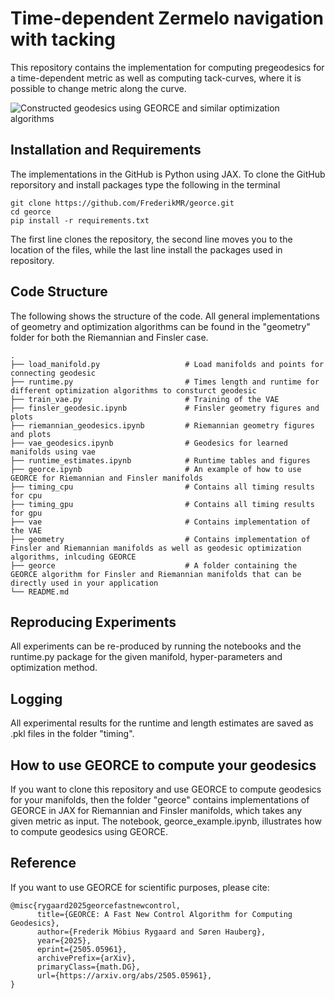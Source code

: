 # Time-dependent Zermelo navigation with tacking
This repository contains the implementation for computing pregeodesics for a time-dependent metric as well as computing tack-curves, where it is possible to change metric along the curve.

![Constructed geodesics using GEORCE and similar optimization algorithms](https://github.com/user-attachments/assets/b4264569-6fd1-4af3-918b-dad8cfe28b47)


## Installation and Requirements

The implementations in the GitHub is Python using JAX. To clone the GitHub reporsitory and install packages type the following in the terminal

```
git clone https://github.com/FrederikMR/georce.git
cd georce
pip install -r requirements.txt
```

The first line clones the repository, the second line moves you to the location of the files, while the last line install the packages used in repository.

## Code Structure

The following shows the structure of the code. All general implementations of geometry and optimization algorithms can be found in the "geometry" folder for both the Riemannian and Finsler case.

    .
    ├── load_manifold.py                   # Load manifolds and points for connecting geodesic
    ├── runtime.py                         # Times length and runtime for different optimization algorithms to consturct geodesic
    ├── train_vae.py                       # Training of the VAE
    ├── finsler_geodesic.ipynb             # Finsler geometry figures and plots
    ├── riemannian_geodesics.ipynb         # Riemannian geometry figures and plots
    ├── vae_geodesics.ipynb                # Geodesics for learned manifolds using vae
    ├── runtime_estimates.ipynb            # Runtime tables and figures
    ├── georce.ipynb                       # An example of how to use GEORCE for Riemannian and Finsler manifolds
    ├── timing_cpu                         # Contains all timing results for cpu
    ├── timing_gpu                         # Contains all timing results for gpu
    ├── vae                                # Contains implementation of the VAE
    ├── geometry                           # Contains implementation of Finsler and Riemannian manifolds as well as geodesic optimization algorithms, inlcuding GEORCE
    ├── georce                             # A folder containing the GEORCE algorithm for Finsler and Riemannian manifolds that can be directly used in your application
    └── README.md

## Reproducing Experiments

All experiments can be re-produced by running the notebooks and the runtime.py package for the given manifold, hyper-parameters and optimization method.

## Logging

All experimental results for the runtime and length estimates are saved as .pkl files in the folder "timing".

## How to use GEORCE to compute your geodesics

If you want to clone this repository and use GEORCE to compute geodesics for your manifolds, then the folder "georce" contains implementations of GEORCE in JAX for Riemannian and Finsler manifolds, which takes any given metric as input. The notebook, georce_example.ipynb, illustrates how to compute geodesics using GEORCE.

## Reference

If you want to use GEORCE for scientific purposes, please cite:

    @misc{rygaard2025georcefastnewcontrol,
          title={GEORCE: A Fast New Control Algorithm for Computing Geodesics}, 
          author={Frederik Möbius Rygaard and Søren Hauberg},
          year={2025},
          eprint={2505.05961},
          archivePrefix={arXiv},
          primaryClass={math.DG},
          url={https://arxiv.org/abs/2505.05961}, 
    }



